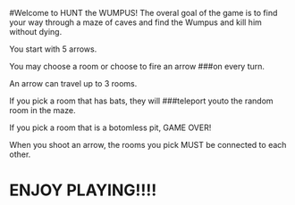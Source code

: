 #Welcome to HUNT the WUMPUS!
 The overal goal of the game is to find your way 
 through a maze of caves and find the Wumpus
 and kill him without dying.

 You start with 5 arrows.

 You may choose a room or choose to fire an arrow
 ###on every turn.

 An arrow can travel up to 3 rooms.

 If you pick a room that has bats, they will 
 ###teleport youto the random room in the maze.

 If you pick a room that is a botomless pit, GAME OVER!

 When you shoot an arrow, the rooms you pick
 MUST be connected to each other. 

# ENJOY PLAYING!!!!